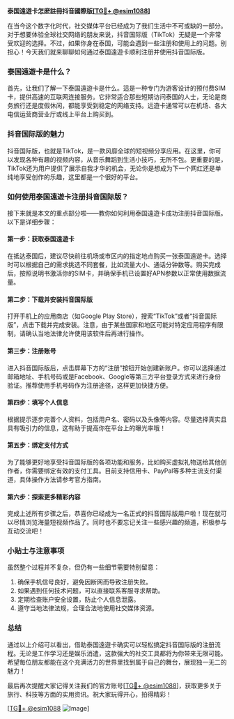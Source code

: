 **泰国遠遊卡怎麽註冊抖音國際版[[TG💪+ @esim1088](https://t.me/s/esim1088)]**

在当今这个数字化时代，社交媒体平台已经成为了我们生活中不可或缺的一部分。对于想要体验全球社交网络的朋友来说，抖音国际版（TikTok）无疑是一个非常受欢迎的选择。不过，如果你身在泰国，可能会遇到一些注册和使用上的问题。别担心！今天我们就来聊聊如何通过泰国遠遊卡顺利注册并使用抖音国际版。

### 泰国遠遊卡是什么？

首先，让我们了解一下泰国遠遊卡是什么。這是一种专门为游客设计的预付费SIM卡，提供高速的互联网连接服务。它非常适合那些短期访问泰国的人士，无论是商务旅行还是度假休闲，都能享受到稳定的网络支持。远遊卡通常可以在机场、各大电信运营商营业厅或线上平台上购买到。

### 抖音国际版的魅力

抖音国际版，也就是TikTok，是一款风靡全球的短视频分享应用。在这里，你可以发现各种有趣的视频内容，从音乐舞蹈到生活小技巧，无所不包。更重要的是，TikTok还为用户提供了展示自我才华的机会，无论你是想成为下一个网红还是单纯地享受创作的乐趣，这里都是一个很好的平台。

### 如何使用泰国遠遊卡注册抖音国际版？

接下来就是本文的重点部分啦——教你如何利用泰国遠遊卡成功注册抖音国际版。以下是详细步骤：

#### 第一步：获取泰国遠遊卡
在抵达泰国后，建议尽快前往机场或市区内的指定地点购买一张泰国遠遊卡。选择时可以根据自己的需求挑选不同套餐，比如流量大小、通话分钟数等。购买完成后，按照说明书激活你的SIM卡，并确保手机已设置好APN参数以正常使用数据流量。

#### 第二步：下载并安装抖音国际版
打开手机上的应用商店（如Google Play Store），搜索“TikTok”或者“抖音国际版”，点击下载并完成安装。注意，由于某些国家和地区可能对特定应用程序有限制，请确认当地法律允许使用该软件后再进行操作。

#### 第三步：注册账号
进入抖音国际版后，点击屏幕下方的“注册”按钮开始创建新账户。你可以选择通过邮箱地址、手机号码或是Facebook、Google等第三方平台登录方式来进行身份验证。推荐使用手机号码作为注册途径，这样更加快捷方便。

#### 第四步：填写个人信息
根据提示逐步完善个人资料，包括用户名、密码以及头像等内容。尽量选择真实且具有吸引力的信息，这有助于提高你在平台上的曝光率哦！

#### 第五步：绑定支付方式
为了能够更好地享受抖音国际版的各项功能和服务，比如购买虚拟礼物送给其他创作者，你需要绑定有效的支付工具。目前支持信用卡、PayPal等多种主流支付渠道，具体操作方法请参考官方指南。

#### 第六步：探索更多精彩内容
完成上述所有步骤之后，恭喜你已经成为一名正式的抖音国际版用户啦！现在就可以尽情浏览海量短视频作品了。同时也不要忘记关注一些感兴趣的频道，积极参与互动交流吧！

### 小贴士与注意事项

虽然整个过程并不复杂，但仍有一些细节需要特别留意：
1. 确保手机信号良好，避免因断网而导致注册失败。
2. 如果遇到任何技术问题，可以直接联系客服寻求帮助。
3. 定期检查账户安全设置，防止个人信息泄露。
4. 遵守当地法律法规，合理合法地使用社交媒体资源。

### 总结

通过以上介绍可以看出，借助泰国遠遊卡确实可以轻松搞定抖音国际版的注册流程。无论是工作学习还是娱乐消遣，这款强大的社交工具都将为你带来无限可能。希望每位朋友都能在这个充满活力的世界里找到属于自己的舞台，展现独一无二的魅力！

最后再次提醒大家记得关注我们的官方账号[[TG💪+ @esim1088](https://t.me/s/esim1088)]，获取更多关于旅行、科技等方面的实用资讯。祝大家玩得开心，拍得精彩！

[[TG💪+ @esim1088](https://t.me/s/esim1088) ![Image](https://i.postimg.cc/4NQfJmqS/Snipaste-2025-05-13-00-14-12.png)]